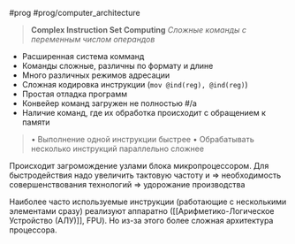 #prog #prog/computer_architecture

> **Complex Instruction Set Computing**
> *Сложные команды c переменным числом операндов*

- Расширенная система комманд
- Команды сложные, различны по формату и длине
- Много различных режимов адресации
- Сложная кодировка инструкции (`mov @ind(reg), @ind(reg)`)
- Простая отладка программ
- Конвейер команд загружен не полностью #/a
- Наличие команд, где их обработка происходит с обращением к памяти

> • Выполнение одной инструкции быстрее
> • Обрабатывать несколько инструкций параллельно сложнее

Происходит загромождение узлами блока микропроцессором. Для быстродействия надо увеличить тактовую частоту и ⇒ необходимость совершенствования технологий ⇒ удорожание производства

Наиболее часто используемые инструкции (работающие с несколькими элементами сразу) реализуют аппаратно ([[Арифметико-Логическое Устройство (АЛУ)]], FPU). Но из-за этого более сложная архитектура процессора.
